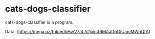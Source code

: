 # cats-dogs-classifier
cats-dogs-classifier is a program.

Data: (https://mega.nz/folder/kHwVzaLA#jxkct6MAJDpGiUamMWnQtA) 
